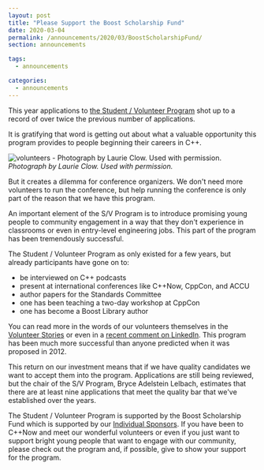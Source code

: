 ```yaml
---
layout: post
title: "Please Support the Boost Scholarship Fund"
date: 2020-03-04
permalink: /announcements/2020/03/BoostScholarshipFund/
section: announcements

tags:
  - announcements

categories:
  - announcements
---
```


This year applications to [the Student / Volunteer Program](/about/volunteer_program/) shot up to a record of over twice the previous number of applications.

It is gratifying that word is getting out about what a valuable opportunity this program provides to people beginning their careers in C++.

![volunteers - Photograph by Laurie Clow. Used with permission.](/assets/img/volunteers/volunteers2017.jpeg "volunteers - Photograph by Laurie Clow. Used with permission.")
<br>
*Photograph by Laurie Clow. Used with permission.*

But it creates a dilemma for conference organizers. We don't need more volunteers to run the conference, but help running the conference is only part of the reason that we have this program.

An important element of the S/V Program is to introduce promising young people to community engagement in a way that they don't experience in classrooms or even in entry-level engineering jobs. This part of the program has been tremendously successful.

The Student / Volunteer Program as only existed for a few years, but already participants have gone on to:
* be interviewed on C++ podcasts
* present at international conferences like C++Now, CppCon, and ACCU
* author papers for the Standards Committee
* one has been teaching a two-day workshop at CppCon
* one has become a Boost Library author

You can read more in the words of our volunteers themselves in the [Volunteer Stories](/about/volunteer_program/#volunteer_stories) or even in a [recent comment on LinkedIn](https://www.linkedin.com/feed/update/urn:li:ugcPost:6638891260935577600?commentUrn=urn%3Ali%3Acomment%3A%28ugcPost%3A6638891260935577600%2C6639268108131545088%29). This program has been much more successful than anyone predicted when it was proposed in 2012.

This return on our investment means that if we have quality candidates we want to accept them into the program. Applications are still being reviewed, but the chair of the S/V Program, Bryce Adelstein Lelbach, estimates that there are at least nine applications that meet the quality bar that we've established over the years.

The Student / Volunteer Program is supported by the Boost Scholarship Fund which is supported by our [Individual Sponsors](/about/individual_sponsors/). If you have been to C++Now and meet our wonderful volunteers or even if you just want to support bright young people that want to engage with our community, please check out the program and, if possible, give to show your support for the program.




